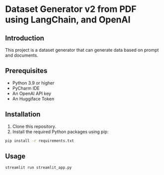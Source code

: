 # Dataset Generator v2 from PDF using LangChain, and OpenAI

## Introduction
This project is a dataset generator that can generate data based on prompt and documents.

## Prerequisites
- Python 3.9 or higher
- PyCharm IDE
- An OpenAI API key
- An Huggiface Token

## Installation

1. Clone this repository.
2. Install the required Python packages using pip:

```bash
pip install -r requirements.txt
```

## Usage
```bash
streamlit run streamlit_app.py
```

